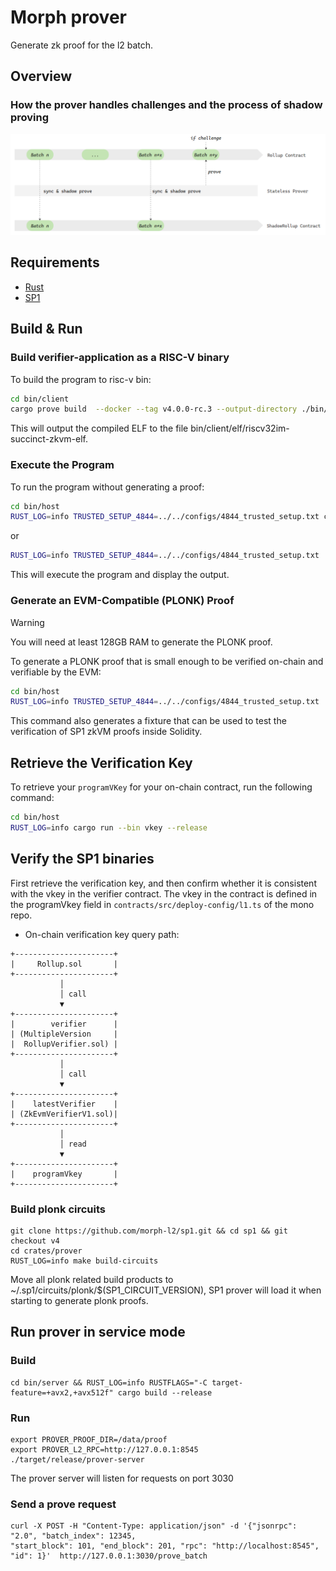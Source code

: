 # Morph prover
Generate zk proof for the l2 batch.

## Overview
### How the prover handles challenges and the process of shadow proving
![alt text](assets/prover.png)
## Requirements
- [Rust](https://rustup.rs/)
- [SP1](https://succinctlabs.github.io/sp1/getting-started/install.html)


## Build & Run
### Build verifier-application as a RISC-V binary
To build the program to risc-v bin:

```sh
cd bin/client
cargo prove build  --docker --tag v4.0.0-rc.3 --output-directory ./bin/client/elf/
```

This will output the compiled ELF to the file bin/client/elf/riscv32im-succinct-zkvm-elf.

### Execute the Program


To run the program without generating a proof:


```sh
cd bin/host
RUST_LOG=info TRUSTED_SETUP_4844=../../configs/4844_trusted_setup.txt cargo run --release
```
or

```sh
RUST_LOG=info TRUSTED_SETUP_4844=../../configs/4844_trusted_setup.txt  cargo run --release -- --block-path ../../testdata/devnet_small_batch_traces.json
```

This will execute the program and display the output.


### Generate an EVM-Compatible (PLONK) Proof

> [!WARNING]
> You will need at least 128GB RAM to generate the PLONK proof.

To generate a PLONK proof that is small enough to be verified on-chain and verifiable by the EVM:

```sh
cd bin/host
RUST_LOG=info TRUSTED_SETUP_4844=../../configs/4844_trusted_setup.txt  cargo run --release -- --block-path ../../testdata/devnet_small_batch_traces.json --prove
```

This command also generates a fixture that can be used to test the verification of SP1 zkVM proofs
inside Solidity.

## Retrieve the Verification Key

To retrieve your `programVKey` for your on-chain contract, run the following command:

```sh
cd bin/host
RUST_LOG=info cargo run --bin vkey --release
```

## Verify the SP1 binaries
First retrieve the verification key, and then confirm whether it is consistent with the vkey in the verifier contract.
The vkey in the contract is defined in the programVkey field in ```contracts/src/deploy-config/l1.ts``` of the mono repo.

* On-chain verification key query path:
```
+----------------------+  
|     Rollup.sol       |  
+----------------------+  
           │  
           │ call  
           ▼  
+----------------------+  
|        verifier      |  
| (MultipleVersion     |  
|  RollupVerifier.sol) |  
+----------------------+  
           │  
           │ call  
           ▼  
+----------------------+  
|    latestVerifier    |  
| (ZkEvmVerifierV1.sol)|  
+----------------------+  
           │  
           │ read 
           ▼  
+----------------------+  
|    programVkey       |  
+----------------------+
```

### Build plonk circuits
```
git clone https://github.com/morph-l2/sp1.git && cd sp1 && git checkout v4
cd crates/prover
RUST_LOG=info make build-circuits
```
Move all plonk related build products to ~/.sp1/circuits/plonk/$(SP1_CIRCUIT_VERSION), SP1 prover will load it when starting to generate plonk proofs.


## Run prover in service mode

### Build
```
cd bin/server && RUST_LOG=info RUSTFLAGS="-C target-feature=+avx2,+avx512f" cargo build --release
```

### Run
```
export PROVER_PROOF_DIR=/data/proof
export PROVER_L2_RPC=http://127.0.0.1:8545
./target/release/prover-server
```
The prover server will listen for requests on port 3030

### Send a prove request
```
curl -X POST -H "Content-Type: application/json" -d '{"jsonrpc": "2.0", "batch_index": 12345, 
"start_block": 101, "end_block": 201, "rpc": "http://localhost:8545", "id": 1}'  http://127.0.0.1:3030/prove_batch
```
